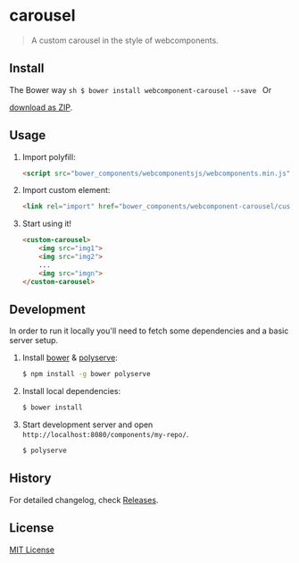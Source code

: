 # carousel

> A custom carousel in the style of webcomponents.


## Install

The Bower way
    ```sh
        $ bower install webcomponent-carousel --save
    ```
Or

[download as ZIP](https://github.com/sravan-s/carousel/archive/master.zip).

## Usage

1. Import polyfill:

    ```html
    <script src="bower_components/webcomponentsjs/webcomponents.min.js"></script>
    ```

2. Import custom element:

    ```html
    <link rel="import" href="bower_components/webcomponent-carousel/custom-carousel.html">
    ```

3. Start using it!

    ```html
    <custom-carousel>
        <img src="img1">
        <img src="img2">
        ...
        <img src="imgn">
    </custom-carousel>
    ```

## Development

In order to run it locally you'll need to fetch some dependencies and a basic server setup.

1. Install [bower](http://bower.io/) & [polyserve](https://npmjs.com/polyserve):

    ```sh
    $ npm install -g bower polyserve
    ```

2. Install local dependencies:

    ```sh
    $ bower install
    ```

3. Start development server and open `http://localhost:8080/components/my-repo/`.

    ```sh
    $ polyserve
    ```

## History

For detailed changelog, check [Releases](https://github.com/sravan-s/carousel/releases).

## License

[MIT License](http://opensource.org/licenses/MIT)
